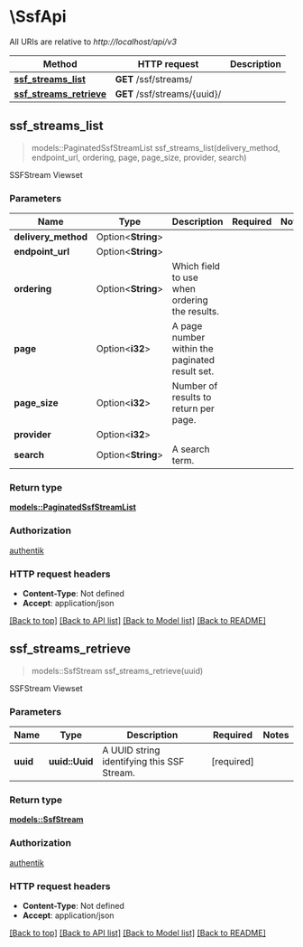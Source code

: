 # \SsfApi

All URIs are relative to *http://localhost/api/v3*

Method | HTTP request | Description
------------- | ------------- | -------------
[**ssf_streams_list**](SsfApi.md#ssf_streams_list) | **GET** /ssf/streams/ | 
[**ssf_streams_retrieve**](SsfApi.md#ssf_streams_retrieve) | **GET** /ssf/streams/{uuid}/ | 



## ssf_streams_list

> models::PaginatedSsfStreamList ssf_streams_list(delivery_method, endpoint_url, ordering, page, page_size, provider, search)


SSFStream Viewset

### Parameters


Name | Type | Description  | Required | Notes
------------- | ------------- | ------------- | ------------- | -------------
**delivery_method** | Option<**String**> |  |  |
**endpoint_url** | Option<**String**> |  |  |
**ordering** | Option<**String**> | Which field to use when ordering the results. |  |
**page** | Option<**i32**> | A page number within the paginated result set. |  |
**page_size** | Option<**i32**> | Number of results to return per page. |  |
**provider** | Option<**i32**> |  |  |
**search** | Option<**String**> | A search term. |  |

### Return type

[**models::PaginatedSsfStreamList**](PaginatedSSFStreamList.md)

### Authorization

[authentik](../README.md#authentik)

### HTTP request headers

- **Content-Type**: Not defined
- **Accept**: application/json

[[Back to top]](#) [[Back to API list]](../README.md#documentation-for-api-endpoints) [[Back to Model list]](../README.md#documentation-for-models) [[Back to README]](../README.md)


## ssf_streams_retrieve

> models::SsfStream ssf_streams_retrieve(uuid)


SSFStream Viewset

### Parameters


Name | Type | Description  | Required | Notes
------------- | ------------- | ------------- | ------------- | -------------
**uuid** | **uuid::Uuid** | A UUID string identifying this SSF Stream. | [required] |

### Return type

[**models::SsfStream**](SSFStream.md)

### Authorization

[authentik](../README.md#authentik)

### HTTP request headers

- **Content-Type**: Not defined
- **Accept**: application/json

[[Back to top]](#) [[Back to API list]](../README.md#documentation-for-api-endpoints) [[Back to Model list]](../README.md#documentation-for-models) [[Back to README]](../README.md)

